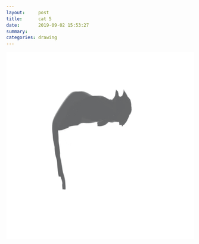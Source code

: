 ```yaml
---
layout:     post
title:      cat 5
date:       2019-09-02 15:53:27
summary:    
categories: drawing
---
```

![cat 5](/images/diary/cat-5.png ".")
